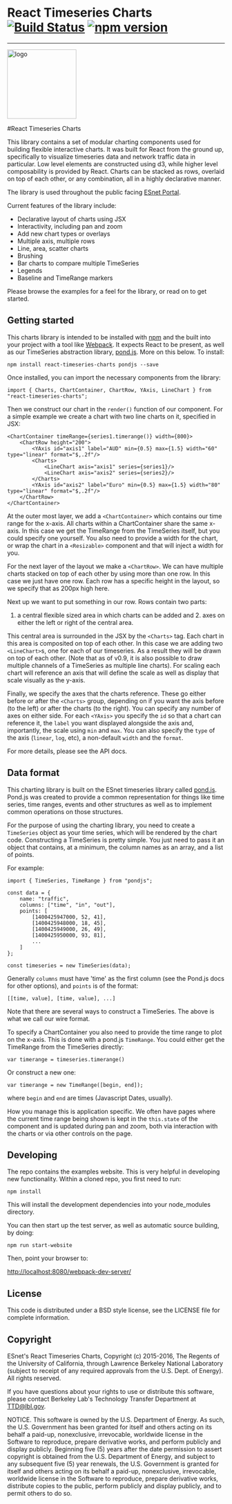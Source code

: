# React Timeseries Charts [![Build Status](https://travis-ci.org/esnet/react-timeseries-charts.svg)](https://travis-ci.org/esnet/react-timeseries-charts) [![npm version](https://badge.fury.io/js/react-timeseries-charts.svg)](https://badge.fury.io/js/react-timeseries-charts)

---

<img src="https://github.com/esnet/react-timeseries-charts/blob/master/src/website/img/charts.png" alt="logo" width="160px"/>

#React Timeseries Charts

This library contains a set of modular charting components used for building flexible interactive charts. It was built for React from the ground up, specifically to visualize timeseries data and network traffic data in particular. Low level elements are constructed using d3, while higher level composability is provided by React. Charts can be stacked as rows, overlaid on top of each other, or any combination, all in a highly declarative manner.

The library is used throughout the public facing [ESnet Portal](http://my.es.net).

Current features of the library include:

 * Declarative layout of charts using JSX
 * Interactivity, including pan and zoom
 * Add new chart types or overlays
 * Multiple axis, multiple rows
 * Line, area, scatter charts
 * Brushing
 * Bar charts to compare multiple TimeSeries
 * Legends
 * Baseline and TimeRange markers

Please browse the examples for a feel for the library, or read on to get started.

Getting started
---------------

This charts library is intended to be installed with [npm](https://www.npmjs.com/) and the built into your project with a tool like [Webpack](https://webpack.github.io/). It expects React to be present, as well as our TimeSeries abstraction library, [pond.js](http://software.es.net/pond). More on this below. To install:

    npm install react-timeseries-charts pondjs --save

Once installed, you can import the necessary components from the library:

    import { Charts, ChartContainer, ChartRow, YAxis, LineChart } from "react-timeseries-charts";

Then we construct our chart in the `render()` function of our component. For a simple example we create a chart with two line charts on it, specified in JSX:

    <ChartContainer timeRange={series1.timerange()} width={800}>
        <ChartRow height="200">
            <YAxis id="axis1" label="AUD" min={0.5} max={1.5} width="60" type="linear" format="$,.2f"/>
            <Charts>
                <LineChart axis="axis1" series={series1}/>
                <LineChart axis="axis2" series={series2}/>
            </Charts>
            <YAxis id="axis2" label="Euro" min={0.5} max={1.5} width="80" type="linear" format="$,.2f"/>
        </ChartRow>
    </ChartContainer>

At the outer most layer, we add a `<ChartContainer>` which contains our time range for the x-axis. All charts within a ChartContainer share the same x-axis. In this case we get the TimeRange from the TimeSeries itself, but you could specify one yourself. You also need to provide a width for the chart, or wrap the chart in a `<Resizable>` component and that will inject a width for you.

For the next layer of the layout we make a `<ChartRow>`. We can have multiple charts stacked on top of each other by using more than one row. In this case we just have one row. Each row has a specific height in the layout, so we specify that as 200px high here.

Next up we want to put something in our row. Rows contain two parts:
1. a central flexible sized area in which charts can be added and 2. axes on either the left or right of the central area.

This central area is surrounded in the JSX by the `<Charts>` tag. Each chart in this area is composited on top of each other. In this case we are adding two `<LineChart>`s, one for each of our timeseries. As a result they will be drawn on top of each other. (Note that as of v0.9, it is also possible to draw multiple channels of a TimeSeries as multiple line charts). For scaling each chart will reference an axis that will define the scale as well as display that scale visually as the y-axis.

Finally, we specify the axes that the charts reference. These go either before or after the `<Charts>` group, depending on if you want the axis before (to the left) or after the charts (to the right). You can specify any number of axes on either side. For each `<YAxis>` you specify the `id` so that a chart can reference it, the `label` you want displayed alongside the axis and, importantly, the scale using `min` and `max`. You can also specify the `type` of the axis (`linear`, `log`, etc), a non-default `width` and the `format`.

For more details, please see the API docs.

Data format
-----------

This charting library is built on the ESnet timeseries library called [pond.js](http://software.es.net/pond). Pond.js was created to provide a common representation for things like time series, time ranges, events and other structures as well as to implement common operations on those structures.

For the purpose of using the charting library, you need to create a `TimeSeries` object as your time series, which will be rendered by the chart code. Constructing a TimeSeries is pretty simple. You just need to pass it an object that contains, at a minimum, the column names as an array, and a list of points.

For example:

    import { TimeSeries, TimeRange } from "pondjs";

    const data = {
        name: "traffic",
        columns: ["time", "in", "out"],
        points: [
            [1400425947000, 52, 41],
            [1400425948000, 18, 45],
            [1400425949000, 26, 49],
            [1400425950000, 93, 81],
            ...
        ]
    };

    const timeseries = new TimeSeries(data);


Generally `columns` must have 'time' as the first column (see the Pond.js docs for other options), and `points` is of the format:

    [[time, value], [time, value], ...]

Note that there are several ways to construct a TimeSeries. The above is what we call our wire format.

To specify a ChartContainer you also need to provide the time range to plot on the x-axis. This is done with a pond.js `TimeRange`. You could either get the TimeRange from the TimeSeries directly:

    var timerange = timeseries.timerange()

Or construct a new one:

    var timerange = new TimeRange([begin, end]);

where `begin` and `end` are times (Javascript Dates, usually).

How you manage this is application specific. We often have pages where the current time range being shown is kept in the `this.state` of the component and is updated during pan and zoom, both via interaction with the charts or via other controls on the page.

Developing
----------

The repo contains the examples website. This is very helpful in developing new functionality. Within a cloned repo, you first need to run:

    npm install

This will install the development dependencies into your node_modules directory.

You can then start up the test server, as well as automatic source building, by doing:

    npm run start-website

Then, point your browser to:

[http://localhost:8080/webpack-dev-server/](http://localhost:8080/webpack-dev-server/)

License
-------

This code is distributed under a BSD style license, see the LICENSE file for complete information.

Copyright
---------

ESnet's React Timeseries Charts, Copyright (c) 2015-2016, The Regents of the University of California, through Lawrence Berkeley National Laboratory (subject to receipt of any required approvals from the U.S. Dept. of Energy). All rights reserved.

If you have questions about your rights to use or distribute this software, please contact Berkeley Lab's Technology Transfer Department at TTD@lbl.gov.

NOTICE. This software is owned by the U.S. Department of Energy. As such, the U.S. Government has been granted for itself and others acting on its behalf a paid-up, nonexclusive, irrevocable, worldwide license in the Software to reproduce, prepare derivative works, and perform publicly and display publicly. Beginning five (5) years after the date permission to assert copyright is obtained from the U.S. Department of Energy, and subject to any subsequent five (5) year renewals, the U.S. Government is granted for itself and others acting on its behalf a paid-up, nonexclusive, irrevocable, worldwide license in the Software to reproduce, prepare derivative works, distribute copies to the public, perform publicly and display publicly, and to permit others to do so.
